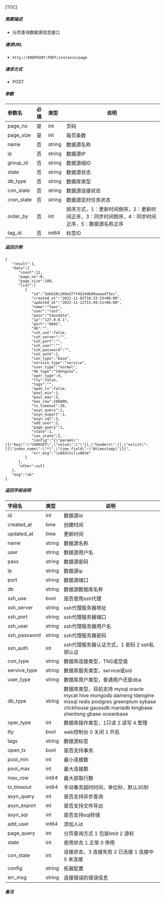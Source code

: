 [TOC]

##### 简要描述

- 分页查询数据源信息接口

##### 请求URL

- ` http://ENDPOINT:PORT/instance/page `

##### 请求方式

- POST

##### 参数

| 参数名        | 必填  | 类型     | 说明                                                 |
|:-----------|:----|:-------|----------------------------------------------------|
| page_no    | 是   | int    | 页码                                                 |
| page_size  | 是   | int    | 每页条数                                               |
| name       | 否   | string | 数据源名称                                              |
| ip         | 否   | string | 数据源IP                                              |
| group_id   | 否   | string | 数据源组ID                                             |
| state      | 否   | string | 数据源状态                                              |
| db_type    | 否   | string | 数据库类型                                              |
| con_state  | 否   | string | 数据源连接状态                                            |
| cron_state | 否   | string | 数据源定时任务状态                                          |
| order_by   | 否   | int    | 排序方式，1：更新时间倒序，2：更新时间正序，3：同步时间倒序，4：同步时间正序，5：数据源名称正序 |
| tag_id     | 否   | int64  | 标签ID                                               |

##### 返回示例

``` 
{
   "result":1,
   "data":{
      "count":12,
      "page_no":0,
      "page_size":100,
      "list":[
         {
            "id":"3ab520c26bbd77f4b24db89aaaed71ec",
            "created_at":"2022-11-02T18:33:33+08:00",
            "updated_at":"2022-11-11T15:49:51+08:00",
            "name":"taos",
            "user":"root",
            "pass":"taosdata",
            "ip":"127.0.0.1",
            "port":"6041",
            "db":"",
            "ssh_use":false,
            "ssh_server":"",
            "ssh_port":"",
            "ssh_user":"",
            "ssh_password":"",
            "ssh_auth":1,
            "con_type":"base",
            "service_type":"service",
            "user_type":"normal",
            "db_type":"tdengine",
            "oper_type":4,
            "tty":false,
            "tags":"",
            "open_tx":false,
            "pool_min":1,
            "pool_max":5,
            "max_row":100000,
            "tx_timeout":30,
            "asyn_query":1,
            "asyn_export":1,
            "asyn_sql":1,
            "add_user":2,
            "page_query":1,
            "state":1,
            "con_state":2,
            "config":"{\"params\":[{\"key\":\"CHARSET\",\"value\":\"\"}],\"headers\":[],\"eslist\":[{\"index_name\":\"*\",\"time_field\":\"@timestamp\"}]}",
            "err_msg":"\u003cnil\u003e"
         }
      ],
      "other":null
   },
   "msg":"ok"
}
```

##### 返回字段说明

| 字段名          | 类型     | 说明                                                                                                                                                            |
|:-------------|:-------|---------------------------------------------------------------------------------------------------------------------------------------------------------------|
| id           | int    | 数据源id                                                                                                                                                         |
| created_at   | time   | 创建时间                                                                                                                                                          |
| updated_at   | time   | 更新时间                                                                                                                                                          |
| name         | string | 数据源名称                                                                                                                                                         |
| user         | string | 数据源用户名                                                                                                                                                        |
| pass         | string | 数据源密码                                                                                                                                                         |
| ip           | string | 数据源ip                                                                                                                                                         |
| port         | string | 数据源端口                                                                                                                                                         |
| db           | string | 数据源数据库名称                                                                                                                                                      |
| ssh_use      | bool   | 是否使用ssh代理                                                                                                                                                     |
| ssh_server   | string | ssh代理服务器地址                                                                                                                                                    |
| ssh_port     | string | ssh代理服务器端口                                                                                                                                                    |
| ssh_user     | string | ssh代理服务器用户名                                                                                                                                                   |
| ssh_password | string | ssh代理服务器密码                                                                                                                                                    |
| ssh_auth     | int    | ssh代理服务器认证方式，1 密码 2 ssh私钥认证                                                                                                                                   |
| con_type     | string | 数据库连接类型，TNS或空值                                                                                                                                                |
| service_type | string | 数据库服务类型，service或sid                                                                                                                                           |
| user_type    | string | 数据库用户类型，普通用户还是dba                                                                                                                                             |
| db_type      | string | 数据库类型，目前支持 mysql oracle mycat hive mongodb dameng tdengine mssql redis postgres greenplum sybase clickhouse gaussdb mariadb kingbase shentong gbase oceanbase |
| oper_type    | int    | 数据库操作类型，1只读 2.读写 4.管理                                                                                                                                         |
| tty          | bool   | web控制台 0 关闭 1 开启                                                                                                                                              |
| tags         | string | 数据源标签                                                                                                                                                         |
| open_tx      | bool   | 是否支持事务                                                                                                                                                        |
| pool_min     | int    | 最小连接数                                                                                                                                                         |
| pool_max     | int    | 最大连接数                                                                                                                                                         |
| max_row      | int64  | 最大获取行数                                                                                                                                                        |
| tx_timeout   | int64  | 手动事务超时时间，单位秒，默认30秒                                                                                                                                            |
| asyn_query   | int    | 是否支持异步查询                                                                                                                                                      |
| asyn_export  | int    | 是否支持文件导出                                                                                                                                                      |
| asyn_sql     | int    | 是否支持sql转储                                                                                                                                                     |
| add_user     | int64  | 添加人id                                                                                                                                                         |
| page_query   | int    | 分页查询方式 1 包装limit 2 游标                                                                                                                                         |
| state        | int    | 使用状态 1 正常 0 停用                                                                                                                                                |
| con_state    | int    | 连接状态，3 连接失败 2 已连接 1 连接中 0 未连接                                                                                                                                 |
| config       | string | 拓展配置                                                                                                                                                          |
| err_msg      | string | 连接错误的错误信息                                                                                                                                                     |

##### 备注
